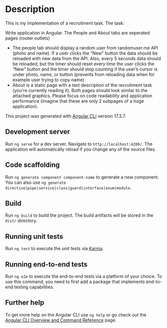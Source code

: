# Description

This is my implementation of a recruitment task. The task:

Write application in Angular. The People and About tabs are seperated pages (router outlets)

- The people tab should display a random user from randomuser.me API (photo and name). If a user clicks the “New” button the data should be reloaded with new data from the API. Also, every 5 seconds data should be reloaded, but the timer should reset every time the user clicks the “New” button and the timer should stop counting if the user’s cursor is under photo, name, or button (prevents from reloading data when for example user trying to copy name).
- About is a static page with a text description of the recruitment task (you're currently reading it).
Both pages should look similar to the attached graphics. Please focus on code readability and application performance (imagine that these are only 2 subpages of a huge application).

This project was generated with [Angular CLI](https://github.com/angular/angular-cli) version 17.3.7.

## Development server

Run `ng serve` for a dev server. Navigate to `http://localhost:4200/`. The application will automatically reload if you change any of the source files.

## Code scaffolding

Run `ng generate component component-name` to generate a new component. You can also use `ng generate directive|pipe|service|class|guard|interface|enum|module`.

## Build

Run `ng build` to build the project. The build artifacts will be stored in the `dist/` directory.

## Running unit tests

Run `ng test` to execute the unit tests via [Karma](https://karma-runner.github.io).

## Running end-to-end tests

Run `ng e2e` to execute the end-to-end tests via a platform of your choice. To use this command, you need to first add a package that implements end-to-end testing capabilities.

## Further help

To get more help on the Angular CLI use `ng help` or go check out the [Angular CLI Overview and Command Reference](https://angular.io/cli) page.
